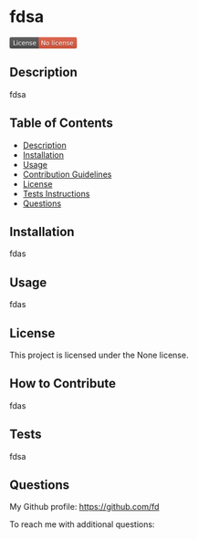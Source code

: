 # fdsa
[<svg xmlns="http://www.w3.org/2000/svg" xmlns:xlink="http://www.w3.org/1999/xlink" width="118" height="20" role="img" aria-label="License: No license"><title>License: No license</title><linearGradient id="s" x2="0" y2="100%"><stop offset="0" stop-color="#bbb" stop-opacity=".1"/><stop offset="1" stop-opacity=".1"/></linearGradient><clipPath id="r"><rect width="118" height="20" rx="3" fill="#fff"/></clipPath><g clip-path="url(#r)"><rect width="51" height="20" fill="#555"/><rect x="51" width="67" height="20" fill="#e05d44"/><rect width="118" height="20" fill="url(#s)"/></g><g fill="#fff" text-anchor="middle" font-family="Verdana,Geneva,DejaVu Sans,sans-serif" text-rendering="geometricPrecision" font-size="110"><text aria-hidden="true" x="265" y="150" fill="#010101" fill-opacity=".3" transform="scale(.1)" textLength="410">License</text><text x="265" y="140" transform="scale(.1)" fill="#fff" textLength="410">License</text><text aria-hidden="true" x="835" y="150" fill="#010101" fill-opacity=".3" transform="scale(.1)" textLength="570">No license</text><text x="835" y="140" transform="scale(.1)" fill="#fff" textLength="570">No license</text></g></svg>](https://choosealicense.com/no-permission/)

## Description
fdsa
    
## Table of Contents
- [Description](#description)  
- [Installation](#installation)
- [Usage](#usage)
- [Contribution Guidelines](#how-to-contribute)
- [License](#license)
- [Tests Instructions](#tests)
- [Questions](#questions)
    
## Installation
fdas
    
## Usage
fdas

    
## License
This project is licensed under the None license.
    
## How to Contribute
fdas
    
## Tests
fdsa

## Questions
My Github profile: <https://github.com/fd>

To reach me with additional questions: <fdsa> 
    